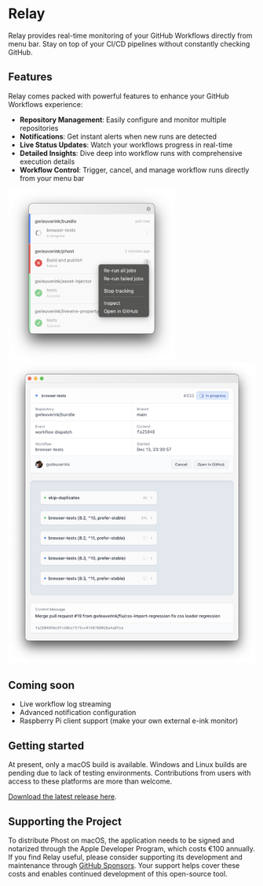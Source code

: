 # Relay

Relay provides real-time monitoring of your GitHub Workflows directly from menu bar. Stay on top of your CI/CD pipelines without constantly checking GitHub.

## Features

Relay comes packed with powerful features to enhance your GitHub Workflows experience:

- **Repository Management**: Easily configure and monitor multiple repositories
- **Notifications**: Get instant alerts when new runs are detected
- **Live Status Updates**: Watch your workflows progress in real-time
- **Detailed Insights**: Dive deep into workflow runs with comprehensive execution details
- **Workflow Control**: Trigger, cancel, and manage workflow runs directly from your menu bar

<img src="https://github.com/gwleuverink/relay/blob/main/storage/app/public/screenshots/menu-bar.png?raw=true" width="340" alt="Menu bar screenshot" />

<img src="https://github.com/gwleuverink/relay/blob/main/storage/app/public/screenshots/detail-window.png?raw=true" width="600" alt="Detail window screenshot" />

## Coming soon

- Live workflow log streaming
- Advanced notification configuration
- Raspberry Pi client support (make your own external e-ink monitor)

## Getting started

At present, only a macOS build is available. Windows and Linux builds are pending due to lack of testing environments. Contributions from users with access to these platforms are more than welcome.

[Download the latest release here](https://github.com/gwleuverink/relay/releases).

## Supporting the Project

To distribute Phost on macOS, the application needs to be signed and notarized through the Apple Developer Program, which costs €100 annually. If you find Relay useful, please consider supporting its development and maintenance through [GitHub Sponsors](https://github.com/sponsors/gwleuverink). Your support helps cover these costs and enables continued development of this open-source tool.
